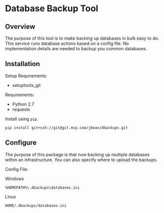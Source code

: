 Database Backup Tool
====================

Overview
--------
The purpose of this tool is to make backing up databases in bulk easy to do. This service runs database actions based on a config file. No implementation details are needed to backup you common databases.

Installation
------------
Setup Requirements:

* setuptools_git

Requirements:

* Python 2.7
* requests

Install using `pip`.

    pip install git+ssh://git@git.mcp.com/jbean/dbackups.git

Configure
---------
The purpose of this package is that now backing up multiple databases within an infrastructure. You can also specify
where to upload the backups.

Config File:

Windows

    %HOMEPATH%\.dbackups\databases.ini

Linux

    HOME/.dbackups/databases.ini

Other

    /tmp/.dbackups/databases.ini


### Example
    [example-db]
    # if you want to enable the backup for this database
    enabled = True
    # the type of database
    db_type = postgresql
    # connection paramiters for the DB
    db_host = host_of_database
    db_name = user
    db_user = postgres
    db_pass = password123
    db_port = 5432

    # these are passed into a requests.put method (futures will improve this section)
    upload_url = https://backups.example.com/backups/
    upload_user = backupuser
    upload_pass = password543

Test install
------------
To test that the package installed correctly with the python path setup run the following:

    dbackuptest

This will do nothing but exercise importing the modules going to be used with the cron script. This also verifies
that the entry points are working properly.